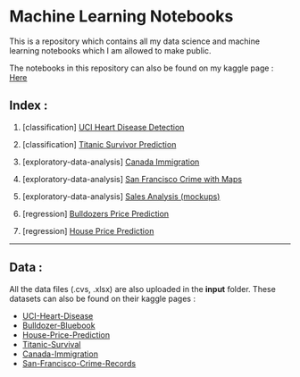 # Machine Learning Notebooks

This is a repository which contains all my data science and machine learning notebooks which I am allowed to make public.

The notebooks in this repository can also be found on my kaggle page : [Here](https://www.kaggle.com/shushrutsharma)
## Index :
    
1. [classification] [UCI Heart Disease Detection](https://gist.github.com/shushrutsharma/f51a8f9ce0692c040d379d0b2382118f)

2. [classification] [Titanic Survivor Prediction](https://gist.github.com/shushrutsharma/00eec5bdf8f6e1dd01d5a60df3c6e179)

3. [exploratory-data-analysis] [Canada Immigration](https://gist.github.com/shushrutsharma/abd3f07322b384ceeee6c468d6b72b14)

4. [exploratory-data-analysis] [San Francisco Crime with Maps](https://gist.github.com/shushrutsharma/2c0beba22cc8ae8bd9192aa99695159e)

5. [exploratory-data-analysis] [Sales Analysis (mockups)](https://gist.github.com/shushrutsharma/728e0a1a6c02ddd222e0640257bd71a5)

6. [regression] [Bulldozers Price Prediction](https://gist.github.com/shushrutsharma/330216e6455ee5120579659591265ea7)

7. [regression] [House Price Prediction](https://gist.github.com/shushrutsharma/045282f83b62813764e5ff712440ad12)

-------------------------
## Data :

All the data files (.cvs, .xlsx) are also uploaded in the **input** folder.
These datasets can also be found on their kaggle pages : <br>

- [UCI-Heart-Disease](https://www.kaggle.com/ronitf/heart-disease-uci)<br>
- [Bulldozer-Bluebook](https://www.kaggle.com/c/bluebook-for-bulldozers)<br>
- [House-Price-Prediction](https://www.kaggle.com/c/house-prices-advanced-regression-techniques) <br>
- [Titanic-Survival](https://www.kaggle.com/c/titanic) <br>
- [Canada-Immigration](https://www.kaggle.com/roshansharma/immigration-to-canada-ibm-dataset) <br>
- [San-Francisco-Crime-Records](https://www.kaggle.com/kaggle/san-francisco-crime-classification) <br>

